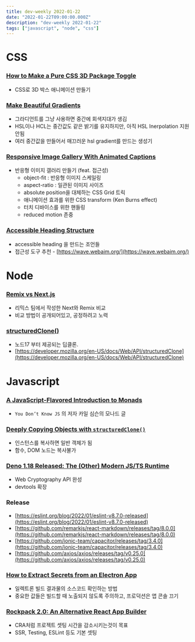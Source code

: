 ```yaml
---
title: dev-weekly 2022-01-22
date: "2022-01-22T09:00:00.000Z"
description: "dev-weekly 2022-01-22"
tags: ["javascript", "node", "css"]
---
```


# CSS

### **[How to Make a Pure CSS 3D Package Toggle](https://css-tricks.com/how-to-make-a-pure-css-3d-package-toggle)**

- CSS로 3D 박스 애니메이션 만들기

### **[Make Beautiful Gradients](https://www.joshwcomeau.com/css/make-beautiful-gradients)**

- 그라디언트를 그냥 사용하면 중간에 회색지대가 생김
- HSL이나 HCL는 중간값도 같은 밝기를 유지하지만, 아직 HSL Inerpolation 지원 안됨
- 여러 중간값을 만들어서 매끄러운 hsl gradient를 만드는 생성기

### **[Responsive Image Gallery With Animated Captions](https://moderncss.dev/responsive-image-gallery-with-animated-captions)**

- 반응형 이미지 갤러리 만들기 (feat. 접근성)
    - object-fit : 반응형 이미지 스케일링
    - aspect-ratio : 일관된 이미지 사이즈
    - absolute position을 대체하는 CSS Grid 트릭
    - 애니메이션 효과를 위한 CSS transform (Ken Burns effect)
    - 터치 디바이스를 위한 핸들링
    - reduced motion 존중

### **[Accessible Heading Structure](https://www.a11yproject.com/posts/how-to-accessible-heading-structure)**

- accessible heading 을 만드는 조언들
- 접근성 도구 추천 - [https://wave.webaim.org/](https://wave.webaim.org/)

# Node

### **[Remix vs Next.js](https://remix.run/blog/remix-vs-next)**

- 리믹스 팀에서 작성한 Next와 Remix 비교
- 비교 방법이 공개되어있고, 공정하려고 노력

### [structuredClone()](https://twitter.com/simonplend/status/1483789097734918152)

- 노드17 부터 제공되는 딥클론.
- [https://developer.mozilla.org/en-US/docs/Web/API/structuredClone](https://developer.mozilla.org/en-US/docs/Web/API/structuredClone)

# Javascript

### **[A JavaScript-Flavored Introduction to Monads](https://github.com/getify/monio/blob/master/MONADS.md#fp--monads)**

- `You Don’t Know JS` 의 저자 카일 심슨의 모나드 글

### **[Deeply Copying Objects with `structuredClone()`](https://2ality.com/2022/01/structured-clone.html)**

- 인스턴스를 복사하면 일반 객체가 됨
- 함수, DOM 노드는 복사불가

### **[Deno 1.18 Released: The (Other) Modern JS/TS Runtime](https://deno.com/blog/v1.18)**

- Web Cryptography API 완성
- devtools 확장

### Release

- [https://eslint.org/blog/2022/01/eslint-v8.7.0-released](https://eslint.org/blog/2022/01/eslint-v8.7.0-released)
- [https://github.com/remarkjs/react-markdown/releases/tag/8.0.0](https://github.com/remarkjs/react-markdown/releases/tag/8.0.0)
- [https://github.com/ionic-team/capacitor/releases/tag/3.4.0](https://github.com/ionic-team/capacitor/releases/tag/3.4.0)
- [https://github.com/axios/axios/releases/tag/v0.25.0](https://github.com/axios/axios/releases/tag/v0.25.0)

### **[How to Extract Secrets from an Electron App](https://www.staszewski.me/how-to-extract-secrets-from-unsafe-electron-app/)**

- 일렉트론 빌드 결과물의 소스코드 확인하는 방법
- 중요한 값들은 빌드할 때 노출되지 않도록 주의하고, 프로덕션은 앱 콘솔 끄기

### **[Rockpack 2.0: An Alternative React App Builder](https://github.com/AlexSergey/rockpack)**

- CRA처럼 프로젝트 셋팅 시간을 감소시키는것이 목표
- SSR, Testing, ESLint 등도 기본 셋팅
